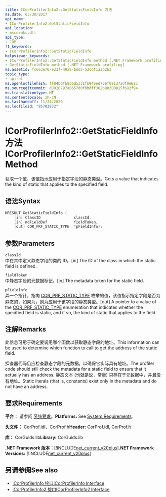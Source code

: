 ```yaml
---
title: ICorProfilerInfo2::GetStaticFieldInfo 方法
ms.date: 03/30/2017
api_name:
- ICorProfilerInfo2.GetStaticFieldInfo
api_location:
- mscorwks.dll
api_type:
- COM
f1_keywords:
- ICorProfilerInfo2::GetStaticFieldInfo
helpviewer_keywords:
- ICorProfilerInfo2::GetStaticFieldInfo method [.NET Framework profiling]
- GetStaticFieldInfo method [.NET Framework profiling]
ms.assetid: fc663e76-e23f-49a8-bdd5-52cdf1a3b2b3
topic_type:
- apiref
ms.openlocfilehash: ff84bdfb8bbd5331fb94eed766f09137adf9e62c
ms.sourcegitcommit: d8020797a6657d0fbbdff362b80300815f682f94
ms.translationtype: MT
ms.contentlocale: zh-CN
ms.lasthandoff: 11/24/2020
ms.locfileid: "95703832"
---
```

# <a name="icorprofilerinfo2getstaticfieldinfo-method"></a><span data-ttu-id="f2b90-102">ICorProfilerInfo2::GetStaticFieldInfo 方法</span><span class="sxs-lookup"><span data-stu-id="f2b90-102">ICorProfilerInfo2::GetStaticFieldInfo Method</span></span>

<span data-ttu-id="f2b90-103">获取一个值，该值指示应用于指定字段的静态类型。</span><span class="sxs-lookup"><span data-stu-id="f2b90-103">Gets a value that indicates the kind of static that applies to the specified field.</span></span>  
  
## <a name="syntax"></a><span data-ttu-id="f2b90-104">语法</span><span class="sxs-lookup"><span data-stu-id="f2b90-104">Syntax</span></span>  
  
```cpp  
HRESULT GetStaticFieldInfo (  
    [in] ClassID               classId,  
    [in] mdFieldDef            fieldToken,  
    [out] COR_PRF_STATIC_TYPE  *pFieldInfo);  
```  
  
## <a name="parameters"></a><span data-ttu-id="f2b90-105">参数</span><span class="sxs-lookup"><span data-stu-id="f2b90-105">Parameters</span></span>  

 `classId`  
 <span data-ttu-id="f2b90-106">中在其中定义静态字段的类的 ID。</span><span class="sxs-lookup"><span data-stu-id="f2b90-106">[in] The ID of the class in which the static field is defined.</span></span>  
  
 `fieldToken`  
 <span data-ttu-id="f2b90-107">中静态字段的元数据标记。</span><span class="sxs-lookup"><span data-stu-id="f2b90-107">[in] The metadata token for the static field.</span></span>  
  
 `pFieldInfo`  
 <span data-ttu-id="f2b90-108">弄一个指针，指向 [COR_PRF_STATIC_TYPE](cor-prf-static-type-enumeration.md) 枚举的值，该值指示指定字段是否为静态的，如果为，则为应用于该字段的静态类型。</span><span class="sxs-lookup"><span data-stu-id="f2b90-108">[out] A pointer to a value of the [COR_PRF_STATIC_TYPE](cor-prf-static-type-enumeration.md) enumeration that indicates whether the specified field is static, and if so, the kind of static that applies to the field.</span></span>  
  
## <a name="remarks"></a><span data-ttu-id="f2b90-109">注解</span><span class="sxs-lookup"><span data-stu-id="f2b90-109">Remarks</span></span>  

 <span data-ttu-id="f2b90-110">此信息可用于确定要调用哪个函数以获取静态字段的地址。</span><span class="sxs-lookup"><span data-stu-id="f2b90-110">This information can be used to determine which function to call to get the address of the static field.</span></span>  
  
 <span data-ttu-id="f2b90-111">探查器代码仍应检查静态字段的元数据，以确保它实际具有地址。</span><span class="sxs-lookup"><span data-stu-id="f2b90-111">The profiler code should still check the metadata for a static field to ensure that it actually has an address.</span></span> <span data-ttu-id="f2b90-112">静态文本 (也就是说，常量) 只存在于元数据中，并且没有地址。</span><span class="sxs-lookup"><span data-stu-id="f2b90-112">Static literals (that is, constants) exist only in the metadata and do not have an address.</span></span>  
  
## <a name="requirements"></a><span data-ttu-id="f2b90-113">要求</span><span class="sxs-lookup"><span data-stu-id="f2b90-113">Requirements</span></span>  

 <span data-ttu-id="f2b90-114">**平台：** 请参阅 [系统要求](../../get-started/system-requirements.md)。</span><span class="sxs-lookup"><span data-stu-id="f2b90-114">**Platforms:** See [System Requirements](../../get-started/system-requirements.md).</span></span>  
  
 <span data-ttu-id="f2b90-115">**头文件：** CorProf.idl、CorProf.h</span><span class="sxs-lookup"><span data-stu-id="f2b90-115">**Header:** CorProf.idl, CorProf.h</span></span>  
  
 <span data-ttu-id="f2b90-116">**库：** CorGuids.lib</span><span class="sxs-lookup"><span data-stu-id="f2b90-116">**Library:** CorGuids.lib</span></span>  
  
 <span data-ttu-id="f2b90-117">**.NET Framework 版本：**[!INCLUDE[net_current_v20plus](../../../../includes/net-current-v20plus-md.md)]</span><span class="sxs-lookup"><span data-stu-id="f2b90-117">**.NET Framework Versions:** [!INCLUDE[net_current_v20plus](../../../../includes/net-current-v20plus-md.md)]</span></span>  
  
## <a name="see-also"></a><span data-ttu-id="f2b90-118">另请参阅</span><span class="sxs-lookup"><span data-stu-id="f2b90-118">See also</span></span>

- [<span data-ttu-id="f2b90-119">ICorProfilerInfo 接口</span><span class="sxs-lookup"><span data-stu-id="f2b90-119">ICorProfilerInfo Interface</span></span>](icorprofilerinfo-interface.md)
- [<span data-ttu-id="f2b90-120">ICorProfilerInfo2 接口</span><span class="sxs-lookup"><span data-stu-id="f2b90-120">ICorProfilerInfo2 Interface</span></span>](icorprofilerinfo2-interface.md)
